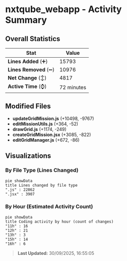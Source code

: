 # nxtqube_webapp - Activity Summary 

## Overall Statistics

| Stat                   | Value                                                             |
| ---------------------- | ----------------------------------------------------------------- |
| **Lines Added** (➕)   | 15793                                          |
| **Lines Removed** (➖) | 10976                                        |
| **Net Change** (↕)    | 4817                |
| **Active Time** (⌚)   | 72 minutes |


## Modified Files
- **updateGridMission.js** (+10498, -9767)
- **editMissionUtils.js** (+364, -52)
- **drawGrid.js** (+1174, -249)
- **createGridMission.jsx** (+3085, -822)
- **editGridManager.js** (+672, -86)

## Visualizations

### By File Type (Lines Changed)

```mermaid
pie showData
title Lines changed by file type
".js" : 22862
".jsx" : 3907
```

### By Hour (Estimated Activity Count)

```mermaid
pie showData
title Coding activity by hour (count of changes)
"11h" : 16
"12h" : 21
"13h" : 3
"15h" : 14
"16h" : 6
```


> **Last Updated:** 30/09/2025, 16:55:05